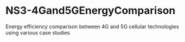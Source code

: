 # NS3-4Gand5GEnergyComparison
 Energy efficiency comparison between 4G and 5G cellular technologies using various case studies